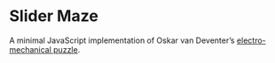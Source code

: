# Slider Maze

A minimal JavaScript implementation of Oskar van Deventer’s [electro-mechanical puzzle](https://www.youtube.com/watch?v=Qom1_-juGMY).
